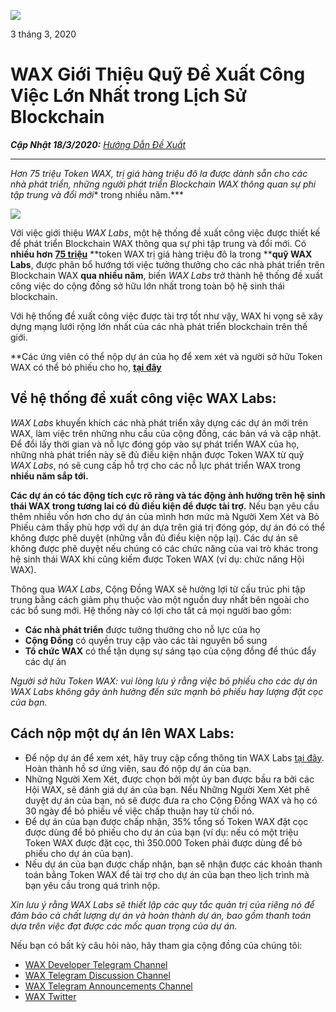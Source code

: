 
![](https://i.imgur.com/JX1K0Ql.png)


3 tháng 3, 2020

**WAX Giới Thiệu Quỹ Đề Xuất Công Việc Lớn Nhất trong Lịch Sử Blockchain**
=================================================================================




***Cập Nhật 18/3/2020:** [Hướng Dẫn Đề Xuất](https://wax.io/blog/update-wax-labs-proposal-guidelines)*

---


*Hơn 75 triệu Token WAX, trị giá hàng triệu đô la được dành sẵn cho các nhà phát triển, những người phát triển Blockchain WAX thông quan sự phi tập trung và đổi mới** trong nhiều năm.***

![](https://i.imgur.com/6fli8Fm.png)

Với việc giới thiệu *WAX Labs*, một hệ thống đề xuất công việc được thiết kế để phát triển Blockchain WAX thông qua sự phi tập trung và đổi mới. Có **nhiều hơn**  [**75 triệu**](https://wax.bloks.io/account/eosio.saving) **token WAX trị giá hàng triệu đô la trong ****quỹ WAX Labs**, được phân bổ hướng tới việc tưởng thưởng cho các nhà phát triển trên Blockchain WAX **qua nhiều năm**, biến *WAX Labs* trở thành hệ thống đề xuất công việc do cộng đồng sở hữu lớn nhất trong toàn bộ hệ sinh thái blockchain.

Với hệ thống đề xuất công việc được tài trợ tốt như vậy, WAX hi vọng sẽ xây dựng mạng lưới rộng lớn nhất của các nhà phát triển blockchain trên thế giới.

**Các ứng viên có thể nộp dự án của họ để xem xét và người sở hữu Token WAX có thể bỏ phiếu cho họ, [**tại đây**](http://labs.wax.io/)

**Về hệ thống đề xuất công việc WAX Labs:**
---

*WAX Labs* khuyến khích các nhà phát triển xây dựng các dự án mới trên WAX, làm việc trên những nhu cầu của cộng đồng, các bản vá và cập nhật. Để đổi lấy thời gian và nỗ lực đóng góp vào sự phát triển WAX của họ, những nhà phát triển này sẽ đủ điều kiện nhận được Token WAX từ quỹ *WAX Labs*, nó sẽ cung cấp hỗ trợ cho các nỗ lực phát triển WAX trong **nhiều năm sắp tới.**

**Các dự án có tác động tích cực rõ ràng và tác động ảnh hưởng trên hệ sinh thái WAX trong tương lai có đủ điều kiện để được tài trợ.** Nếu bạn yêu cầu thêm nhiều vốn hơn cho dự án của mình hơn mức mà Người Xem Xét và Bỏ Phiếu cảm thấy phù hợp với dự án dựa trên giá trị đóng góp, dự án đó có thể không được phê duyệt (những vẫn đủ điều kiện nộp lại). Các dự án sẽ không được phê duyệt nếu chúng có các chức năng của vai trò khác trong hệ sinh thái WAX khi cũng kiếm được Token WAX (ví dụ: chức năng Hội WAX).

Thông qua *WAX Labs*, Cộng Đồng WAX sẽ hưởng lợi từ cấu trúc phi tập trung bằng cách giảm phụ thuộc vào một nguồn duy nhất bên ngoài cho các bổ sung mới. Hệ thống này có lợi cho tất cả mọi người bao gồm:

-   **Các nhà phát triển** được tưởng thưởng cho nỗ lực của họ
-   **Cộng Đồng** có quyền truy cập vào các tài nguyên bổ sung
-   **Tổ chức WAX** có thể tận dụng sự sáng tạo của cộng đồng để thúc đẩy các dự án

*Người sở hữu Token WAX: vui lòng lưu ý rằng việc bỏ phiếu cho các dự án WAX Labs không gây ảnh hưởng đến sức mạnh bỏ phiếu hay lượng đặt cọc của bạn.*

**Cách nộp một dự án lên WAX Labs:**
---

-   Để nộp dự án để xem xét, hãy truy cập cổng thông tin WAX Labs [tại đây](https://labs.wax.io/). Hoàn thành hồ sơ ứng viên, sau đó nộp dự án của bạn.
-   Những Người Xem Xét, được chọn bởi một ủy ban được bầu ra bởi các Hội WAX, sẽ đánh giá dự án của bạn. Nếu Những Người Xem Xét phê duyệt dự án của bạn, nó sẽ được đưa ra cho Cộng Đồng WAX và họ có 30 ngày để bỏ phiếu về việc chấp thuận hay từ chối nó.
-   Để dự án của bạn được chấp nhận, 35% tổng số Token WAX đặt cọc được dùng để bỏ phiếu cho dự án của bạn (ví dụ: nếu có một triệu Token WAX được đặt cọc, thì 350.000 Token phải được dùng để bỏ phiếu cho dự án của bạn).
-   Nếu dự án của bạn được chấp nhận, bạn sẽ nhận được các khoản thanh toán bằng Token WAX để tài trợ cho dự án của bạn theo lịch trình mà bạn yêu cầu trong quá trình nộp.

*Xin lưu ý rằng WAX Labs sẽ thiết lập các quy tắc quản trị của riêng nó để đảm bảo cả chất lượng dự án và hoàn thành dự án, bao gồm thanh toán dựa trên việc đạt được các mốc quan trọng của dự án.*

Nếu bạn có bất kỳ câu hỏi nào, hãy tham gia cộng đồng của chúng tôi:

-   [WAX Developer Telegram Channel](https://t.me/waxdevelopers)
-   [WAX Telegram Discussion Channel](https://t.me/wax_io)
-   [WAX Telegram Announcements
    Channel](https://t.me/waxtokenannoucements)
-   [WAX Twitter](https://twitter.com/wax_io)

